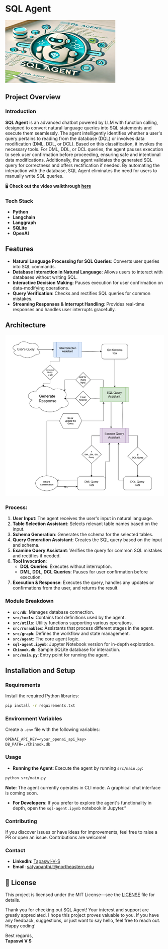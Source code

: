 # SQL Agent

<a href="https://youtu.be/-tjWsomDUDE">
    <img src="thumbnail.jpg" width="350" height="200"/>
</a>

## Project Overview

### Introduction
**SQL Agent** is an advanced chatbot powered by LLM with function calling, designed to convert natural language queries into SQL statements and execute them seamlessly. The agent intelligently identifies whether a user's query pertains to reading from the database (DQL) or involves data modification (DML, DDL, or DCL). Based on this classification, it invokes the necessary tools. For DML, DDL, or DCL queries, the agent pauses execution to seek user confirmation before proceeding, ensuring safe and intentional data modifications. Additionally, the agent validates the generated SQL query for correctness and offers rectification if needed. By automating the interaction with the database, SQL Agent eliminates the need for users to manually write SQL queries.

🖥️ **Check out the video walkthrough [here](https://youtu.be/-tjWsomDUDE)**<br>

### Tech Stack
- **Python**
- **Langchain**
- **Langgraph**
- **SQLite**
- **OpenAI**

## Features
- **Natural Language Processing for SQL Queries**: Converts user queries into SQL commands.
- **Database Interaction in Natural Language**: Allows users to interact with databases without writing SQL.
- **Interactive Decision Making**: Pauses execution for user confirmation on data-modifying operations.
- **Query Verification**: Checks and rectifies SQL queries for common mistakes.
- **Streaming Responses & Interrupt Handling**: Provides real-time responses and handles user interrupts gracefully.

## Architecture

![Architecture Diagram](SQL-Agent-Architecture.png "SQL-Agent Architecture")

### Process:
1. **User Input**: The agent receives the user's input in natural language.
2. **Table Selection Assistant**: Selects relevant table names based on the input.
3. **Schema Generation**: Generates the schema for the selected tables.
4. **Query Generation Assistant**: Creates the SQL query based on the input and schema.
5. **Examine Query Assistant**: Verifies the query for common SQL mistakes and rectifies if needed.
6. **Tool Invocation**:
   - **DQL Queries**: Executes without interruption.
   - **DML, DDL, DCL Queries**: Pauses for user confirmation before execution.
7. **Execution & Response**: Executes the query, handles any updates or confirmations from the user, and returns the result.

### Module Breakdown
- **`src/db`**: Manages database connection.
- **`src/tools`**: Contains tool definitions used by the agent.
- **`src/utils`**: Utility functions supporting various operations.
- **`src/runnables`**: Assistants that process different stages in the agent.
- **`src/graph`**: Defines the workflow and state management.
- **`src/agent`**: The core agent logic.
- **`sql-agent.ipynb`**: Jupyter Notebook version for in-depth exploration.
- **`Chinook.db`**: Sample SQLite database for interaction.
- **`src/main.py`**: Entry point for running the agent.

## Installation and Setup

### Requirements
Install the required Python libraries:
```bash
pip install -r requirements.txt
```
### Environment Variables 
Create a `.env` file with the following variables:
```
OPENAI_API_KEY=<your_openai_api_key>
DB_PATH=./Chinook.db
```
### Usage 
- **Running the Agent**: Execute the agent by running `src/main.py`:
```bash
python src/main.py
```
**Note**: The agent currently operates in CLI mode. A graphical chat interface is coming soon.

- **For Developers**: If you prefer to explore the agent's functionality in depth, open the `sql-agent.ipynb` notebook in Jupyter.”

### Contributing 
If you discover issues or have ideas for improvements, feel free to raise a PR or open an issue. Contributions are welcome!

### Contact 
* **LinkedIn**: [Tapaswi-V-S](https://www.linkedin.com/in/tapaswi-v-s/) 
* **Email**: [satyapanthi.t@northeastern.edu](mailto:satyapanthi.t@northeastern.edu)

## 📜 License
This project is licensed under the MIT License—see the [LICENSE](LICENSE) file for details.

Thank you for checking out SQL Agent! Your interest and support are greatly appreciated. I hope this project proves valuable to you. If you have any feedback, suggestions, or just want to say hello, feel free to reach out. Happy coding!

Best regards,  
**Tapaswi V S**